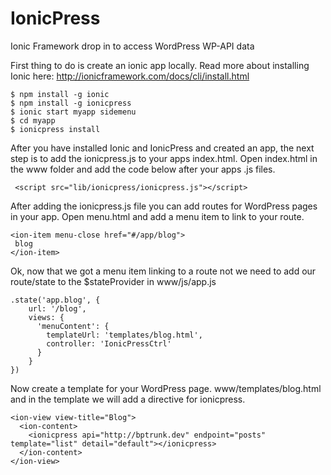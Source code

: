 # IonicPress
Ionic Framework drop in to access WordPress WP-API data

First thing to do is create an ionic app locally. Read more about installing Ionic here: http://ionicframework.com/docs/cli/install.html

    $ npm install -g ionic
    $ npm install -g ionicpress
    $ ionic start myapp sidemenu
    $ cd myapp
    $ ionicpress install

After you have installed Ionic and IonicPress and created an app, the next step is to add the ionicpress.js to your apps index.html. Open index.html in the www folder and add the code below after your apps .js files.

     <script src="lib/ionicpress/ionicpress.js"></script>

After adding the ionicpress.js file you can add routes for WordPress pages in your app. Open menu.html and add a menu item to link to your route.

    <ion-item menu-close href="#/app/blog">
     blog
    </ion-item>

Ok, now that we got a menu item linking to a route not we need to add our route/state to the $stateProvider in www/js/app.js

    .state('app.blog', {
        url: '/blog',
        views: {
          'menuContent': {
            templateUrl: 'templates/blog.html',
            controller: 'IonicPressCtrl'
          }
        }
    })

Now create a template for your WordPress page. www/templates/blog.html and in the template we will add a directive for ionicpress.

    <ion-view view-title="Blog">
      <ion-content>
  	    <ionicpress api="http://bptrunk.dev" endpoint="posts" template="list" detail="default"></ionicpress>
      </ion-content>
    </ion-view>


